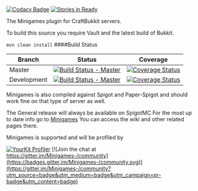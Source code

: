 [![Codacy Badge](https://api.codacy.com/project/badge/Grade/9ebc703ec975419ebe693158241259cd)](https://app.codacy.com/app/Narimm/Minigames?utm_source=github.com&utm_medium=referral&utm_content=AddstarMC/Minigames&utm_campaign=Badge_Grade_Settings)
[![Stories in Ready](https://badge.waffle.io/AddstarMC/Minigames.png?label=ready&title=Ready)](https://waffle.io/AddstarMC/Minigames?utm_source=badge)
 
The Minigames plugin for CraftBukkit servers.

To build this source you require Vault and the latest build of Bukkit.

`mvn clean install`
####Build Status

Branch|Status|Coverage|
------|------|------|
|Master|[![Build Status - Master](https://travis-ci.org/AddstarMC/Minigames.svg?branch=master)](https://travis-ci.org/AddstarMC/Minigames)|[![Coverage Status](https://coveralls.io/repos/github/AddstarMC/Minigames/badge.svg?branch=master)](https://coveralls.io/github/AddstarMC/Minigames?branch=master)| 
|Development|[![Build Status - Master](https://travis-ci.org/AddstarMC/Minigames.svg?branch=dev)](https://travis-ci.org/AddstarMC/Minigames)|[![Coverage Status](https://coveralls.io/repos/github/AddstarMC/Minigames/badge.svg?branch=dev)](https://coveralls.io/github/AddstarMC/Minigames?branch=dev)

Minigames is also compiled against Spigot and  Paper-Spigot
and should work fine on that type of server as well.

The General release will always be available on SpigotMC
For the most up to date info go to [Minigames](https://minigames.addstar.com.au)  You can access the wiki and other related pages there.

Minigames is supported and will be profiled by

[![YourKit Profiler](https://www.yourkit.com/images/yklogo.png)](https://www.yourkit.com/java/profiler/) [![Join the chat at https://gitter.im/Minigames-/community](https://badges.gitter.im/Minigames-/community.svg)](https://gitter.im/Minigames-/community?utm_source=badge&utm_medium=badge&utm_campaign=pr-badge&utm_content=badge)


